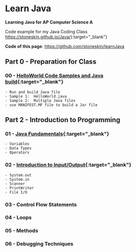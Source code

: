 # Learn Java

**Learning Java for AP Computer Science A**  

Code example for my Java Coding Class <https://stoneskin.github.io/Java/>{:target="_blank"}

**Code of this page**: <https://github.com/stoneskin/learnJava>

## Part 0 - Preparation for Class

### 00 - [HelloWorld Code Samples and Java build](./00_HelloWorld/index.md){:target="_blank"}

    - Run and build Java file
    - Sample 1:  HelloWorld.java
    - Sample 2:  Multiple Java files
    - use MANIFEST.MF file to build a Jar file

## Part 2 - Introduction to Programming

### 01 - [Java Fundamentals](./01_JavaFundamentals/){:target="_blank"}

    - Variables
    - Data Types
    - Operators
    

### 02 - [Introduction to Input/Output](./02_Introduction_InputOutput/){:target="_blank"}

    - System.out 
    - System.in
    - Scanner 
    - PrintWriter 
    - File I/O

### 03 - Control Flow Statements

### 04 - Loops

### 05 - Methods

### 06 - Debugging Techniques


